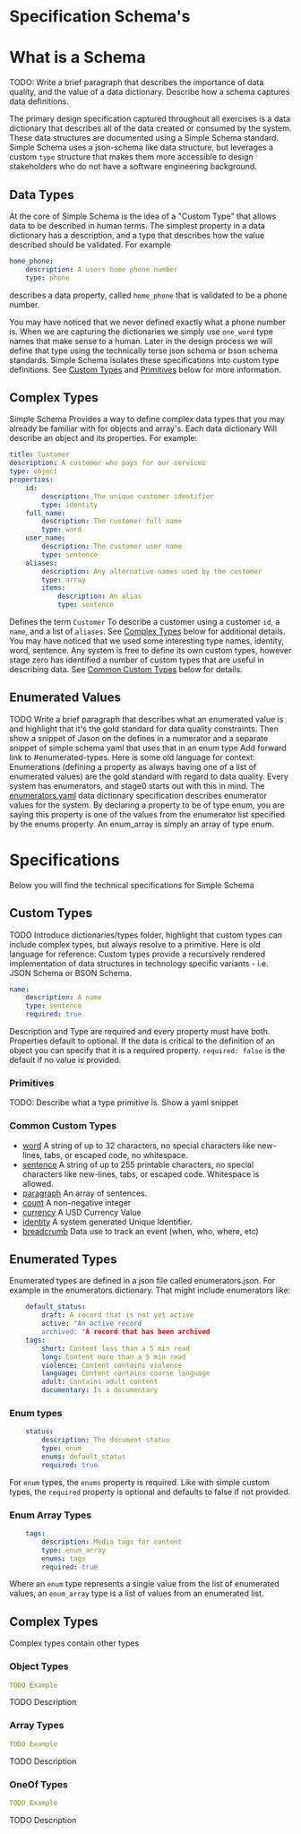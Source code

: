 # Specification Schema's

# What is a Schema

TODO: Write a brief paragraph that describes the importance of data quality, and the value of a data dictionary. Describe how a schema captures data definitions. 

The primary design specification captured throughout all exercises is a data dictionary that describes all of the data created or consumed by the system. These data structures are documented using a Simple Schema standard. Simple Schema uses a json-schema like data structure, but leverages a custom `type` structure that makes them more accessible to design stakeholders who do not have a software engineering background.

## Data Types

At the core of Simple Schema is the idea of a "Custom Type" that allows data to be described in human terms. The simplest property in a data dictionary has a description, and a type that describes how the value described should be validated. For example

```yaml
home_phone:
    description: A users home phone number
    type: phone
```
describes a data property, called `home_phone` that is validated to be a phone number. 

You may have noticed that we never defined exactly what a phone number is. When we are capturing the dictionaries we simply use `one_word` type names that make sense to a human. Later in the design process we will define that type using the technically terse json schema or bson schema standards. Simple Schema isolates these specifications into custom type definitions. See [Custom Types](#custom-types) and [Primitives](#primitives) below for more information.

## Complex Types
Simple Schema Provides a way to define complex data types that you may already be familiar with for objects and array's. Each data dictionary Will describe an object and its properties. For example:
```yaml
title: Customer
description: A customer who pays for our services
type: object
properties:
    id:
        description: The unique customer identifier
        type: identity
    full_name:
        description: The customer full name
        type: word
    user_name:
        description: The customer user name
        type: sentence
    aliases:
        description: Any alternative names used by the customer
        type: array
        items:
            description: An alias
            type: sentence
```
Defines the term `Customer` To describe a customer using a customer `id`, a `name`, and a list of `aliases`. See [Complex Types](#complex-types) below for additional details. You may have noticed that we used some interesting type names, identity, word, sentence. Any system is free to define its own custom types, however stage zero has identified a number of custom types that are useful in describing data. See [Common Custom Types](#common-custom-types) below for details.

## Enumerated Values

TODO Write a brief paragraph that describes what an enumerated value is and highlight that it's the gold standard for data quality constraints. Then show a snippet of Jason on the defines in a numerator and a separate snippet of simple schema yaml that uses that in an enum type Add forward link to #enumerated-types. Here is some old language for context: Enumerations (defining a property as always having one of a list of enumerated values) are the gold standard with regard to data quality. Every system has enumerators, and stage0 starts out with this in mind. The [enumerators.yaml](../specifications/dictionaries/enumerators.yaml) data dictionary specification describes enumerator values for the system. By declaring a property to be of type enum, you are saying this property is one of the values from the enumerator list specified by the enums property. An enum_array is simply an array of type enum. 

# Specifications
Below you will find the technical specifications for Simple Schema

## Custom Types
TODO Introduce dictionaries/types folder, highlight that custom types can include complex types, but always resolve to a primitive. Here is old language for reference: Custom types provide a recursively rendered implementation of data structures in technology specific variants - i.e. JSON Schema or BSON Schema.

```yaml
name:
    description: A name
    type: sentence
    required: true
```
Description and Type are required and every property must have both. Properties default to optional. If the data is critical to the definition of an object you can specify that it is a required property. ``required: false`` is the default if no value is provided.

### Primitives

TODO: Describe what a type primitive is. Show a yaml snippet

### Common Custom Types
- [word]() A string of up to 32 characters, no special characters like new-lines, tabs, or escaped code, no whitespace.
- [sentence]() A string of up to 255 printable characters, no special characters like new-lines, tabs, or escaped code. Whitespace is allowed.
- [paragraph]() An array of sentences.
- [count]() A non-negative integer 
- [currency]() A USD Currency Value 
- [identity]() A system generated Unique Identifier. 
- [breadcrumb](./specifications/dictionaries/types/breadcrumb.yaml) Data use to track an event (when, who, where, etc) 


## Enumerated Types

Enumerated types are defined in a json file called enumerators.json. For example in the enumerators dictionary. That might include enumerators like:

```yaml
    default_status:
        draft: A record that is not yet active
        active: "An active record
        archived: "A record that has been archived
    tags:
        short: Content less than a 5 min read
        long: Content more than a 5 min read
        violence: Content contains violence
        language: Content contains course language
        adult: Contains adult content
        documentary: Is a documentary
```

### Enum types
```yaml
    status:
        description: The document status
        type: enum
        enums: default_status
        required: true
```
For ``enum`` types, the ``enums`` property is required. Like with simple custom types, the ``required`` property is optional and defaults to false if not provided. 

### Enum Array Types
```yaml
    tags:
        description: Media tags for content
        type: enum_array
        enums: tags
        required: true
```
Where an ``enum`` type represents a single value from the list of enumerated values, an ``enum_array`` type is a list of values from an enumerated list. 

## Complex Types
Complex types contain other types

### Object Types
```yaml
TODO Example
```
TODO Description

### Array Types
```yaml
TODO Example
```
TODO Description

### OneOf Types
```yaml
TODO Example
```
TODO Description


